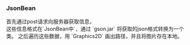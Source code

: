 <h3>JsonBean</h3>
首先通过post请求向服务器获取信息，<br>
这些信息格式在`JsonBean中`，通过 `gson.jar` 将获取的json格式转换为一个类。
之后遍历这些数据，用 `Graphics2D` 画出路径，并且将图片存在本地。
